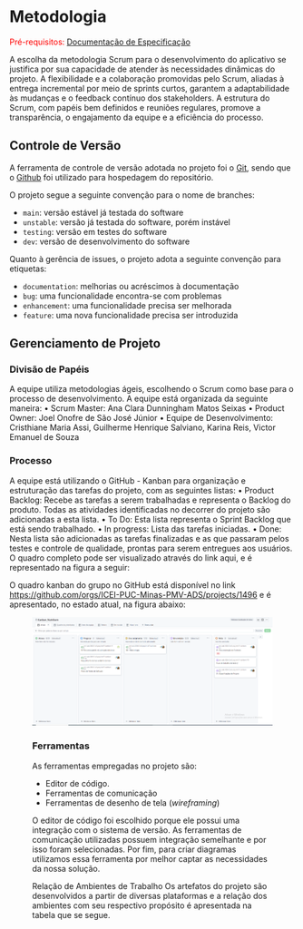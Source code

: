 
# Metodologia

<span style="color:red">Pré-requisitos: <a href="2-Especificação do Projeto.md"> Documentação de Especificação</a></span>

A escolha da metodologia Scrum para o desenvolvimento do aplicativo se justifica por sua capacidade de atender às necessidades dinâmicas do projeto. A flexibilidade e a colaboração promovidas pelo Scrum, aliadas à entrega incremental por meio de sprints curtos, garantem a adaptabilidade às mudanças e o feedback contínuo dos stakeholders. A estrutura do Scrum, com papéis bem definidos e reuniões regulares, promove a transparência, o engajamento da equipe e a eficiência do processo.
## Controle de Versão

A ferramenta de controle de versão adotada no projeto foi o
[Git](https://git-scm.com/), sendo que o [Github](https://github.com)
foi utilizado para hospedagem do repositório.

O projeto segue a seguinte convenção para o nome de branches:

- `main`: versão estável já testada do software
- `unstable`: versão já testada do software, porém instável
- `testing`: versão em testes do software
- `dev`: versão de desenvolvimento do software

Quanto à gerência de issues, o projeto adota a seguinte convenção para
etiquetas:

- `documentation`: melhorias ou acréscimos à documentação
- `bug`: uma funcionalidade encontra-se com problemas
- `enhancement`: uma funcionalidade precisa ser melhorada
- `feature`: uma nova funcionalidade precisa ser introduzida


## Gerenciamento de Projeto

### Divisão de Papéis

A equipe utiliza metodologias ágeis, escolhendo o Scrum como base para o processo de desenvolvimento. A equipe está organizada da seguinte maneira:
•	Scrum Master: Ana Clara Dunningham Matos Seixas
•	Product Owner: Joel Onofre de São José Júnior 
•	Equipe de Desenvolvimento: Cristhiane Maria Assi, Guilherme Henrique Salviano, Karina Reis, Victor Emanuel de Souza


### Processo

A equipe está utilizando o GitHub - Kanban para organização e estruturação das tarefas do projeto, com as seguintes listas:
•	Product Backlog: Recebe as tarefas a serem trabalhadas e representa o Backlog do produto. Todas as atividades identificadas no decorrer do projeto são adicionadas a esta lista.
•	To Do: Esta lista representa o Sprint Backlog que está sendo trabalhado.
•	In progress: Lista das tarefas iniciadas.
•	Done: Nesta lista são adicionadas as tarefas finalizadas e as que passaram pelos testes e controle de qualidade, prontas para serem entregues aos usuários.
O quadro completo pode ser visualizado através do link aqui, e é representado na figura a seguir:

O quadro kanban do grupo no GitHub está disponível no link https://github.com/orgs/ICEI-PUC-Minas-PMV-ADS/projects/1496 e é apresentado, no estado atual, na figura abaixo:
<figure> 
  <img src="https://github.com/ICEI-PUC-Minas-PMV-ADS/pmv-ads-2024-2-e2-proj-int-t7-nutribem/blob/1f11c72df5f45342f28e9bd0506023aef744f5d2/docs/img/Kanban%20Nutribem.png"
    <figcaption>

### Ferramentas

As ferramentas empregadas no projeto são:

- Editor de código.
- Ferramentas de comunicação
- Ferramentas de desenho de tela (_wireframing_)

O editor de código foi escolhido porque ele possui uma integração com o
sistema de versão. As ferramentas de comunicação utilizadas possuem
integração semelhante e por isso foram selecionadas. Por fim, para criar
diagramas utilizamos essa ferramenta por melhor captar as
necessidades da nossa solução.

Relação de Ambientes de Trabalho
Os artefatos do projeto são desenvolvidos a partir de diversas plataformas e a relação dos ambientes com seu respectivo propósito é apresentada na tabela que se segue.









